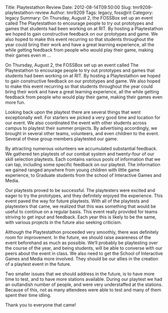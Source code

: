 Title: Playtestathon Review
Date: 2012-08-14T09:50:00
Slug: tmr9209-playtestathon-review
Author: tmr9209
Tags: legacy, foss@rit
Category: legacy
Summary: On Thursday, August 2, the FOSSBox set up an event called The Playtestathon to encourage people to try out prototypes and games that students had been working on at RIT. By hosting a Playtestathon we hoped to gain constructive feedback on our prototypes and game. We also hoped to make this event recurring so that students throughout the year could bring their work and have a great learning experience, all the while getting feedback from people who would play their game, making their games even m ... 

On Thursday, August 2, the FOSSBox set up an event called The Playtestathon to
encourage people to try out prototypes and games that students had been
working on at RIT. By hosting a Playtestathon we hoped to gain constructive
feedback on our prototypes and game. We also hoped to make this event
recurring so that students throughout the year could bring their work and have
a great learning experience, all the while getting feedback from people who
would play their game, making their games even more fun.

Looking back upon the playtest there are several things that went
exceptionally well. For starters we picked a very good time and location for
our event. We also coordinated the event with other students across campus to
playtest their summer projects. By advertising accordingly, we brought in
several other teams, volunteers, and even children to the event. Several of
these group members playtested our game.

By attracting numerous volunteers we accumulated substantial feedback. We
gathered ten playtests of our combat system and twenty-four of our skill
selection playtests. Each contains various pools of information that we can
tap, including some specific feedback on our playtest. The information we
gained ranged anywhere from young children with little game experience, to
Graduate students from the school of Interactive Games and Media.

Our playtests proved to be successful. The playtesters were excited and eager
to try the prototypes, and they definitely enjoyed the experience. This event
paved the way for future playtests. With all of the playtests and playtesters
that came, we realized that this was something that would be useful to
continue on a regular basis. This event really provided for teams striving to
get input and feedback. Each year this is likely to be the same, with various
projects in the future also seeking criticism.

Although the Playtestathon proceeded very smoothly, there was definitely room
for improvement. In the future, we should raise awareness of the event
beforehand as much as possible. We’ll probably be playtesting over the course
of the year, and being students, will be able to converse with our peers about
the event in class. We also need to get the School of Interactive Games and
Media more involved. They should be our allies in the creation of a playtest
event in the future.

Two smaller issues that we should address in the future, is to have more time
to test, and to have more stations available. During our playtest we had an
outlandish number of people, and were very understaffed at the stations.
Because of this, not as many attendees were able to test and many of them
spent their time idling.

Thank you to everyone that came!

